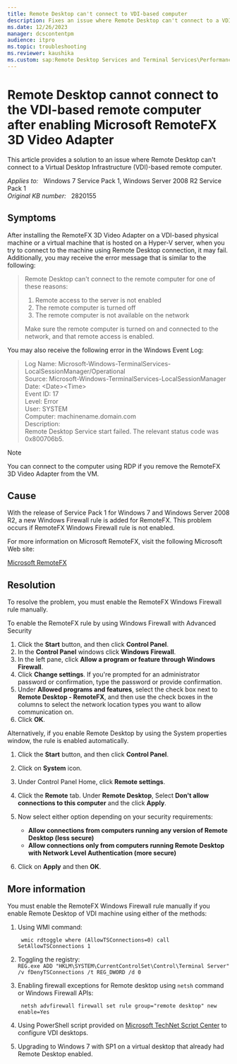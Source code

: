 ```yaml
---
title: Remote Desktop can't connect to VDI-based computer
description: Fixes an issue where Remote Desktop can't connect to a VDI-based remote computer.
ms.date: 12/26/2023
manager: dcscontentpm
audience: itpro
ms.topic: troubleshooting
ms.reviewer: kaushika
ms.custom: sap:Remote Desktop Services and Terminal Services\Performance (audio and video) and RemoteFX, csstroubleshoot
---
```

# Remote Desktop cannot connect to the VDI-based remote computer after enabling Microsoft RemoteFX 3D Video Adapter

This article provides a solution to an issue where Remote Desktop can't connect to a Virtual Desktop Infrastructure (VDI)-based remote computer.

_Applies to:_ &nbsp; Windows 7 Service Pack 1, Windows Server 2008 R2 Service Pack 1  
_Original KB number:_ &nbsp; 2820155

## Symptoms

After installing the RemoteFX 3D Video Adapter on a VDI-based physical machine or a virtual machine that is hosted on a Hyper-V server, when you try to connect to the machine using Remote Desktop connection, it may fail. Additionally, you may receive the error message that is similar to the following:

> Remote Desktop can't connect to the remote computer for one of these reasons:
>
> 1. Remote access to the server is not enabled
> 2. The remote computer is turned off
> 3. The remote computer is not available on the network
>
> Make sure the remote computer is turned on and connected to the network, and that remote access is enabled.

You may also receive the following error in the Windows Event Log:

> Log Name: Microsoft-Windows-TerminalServices-LocalSessionManager/Operational  
Source:       Microsoft-Windows-TerminalServices-LocalSessionManager  
Date:          \<Date>\<Time>  
Event ID:    17  
Level:         Error  
User:          SYSTEM  
Computer: machinename.domain.com  
Description:  
Remote Desktop Service start failed. The relevant status code was 0x800706b5.  

> [!NOTE]
> You can connect to the computer using RDP if you remove the RemoteFX 3D Video Adapter from the VM.

## Cause

With the release of Service Pack 1 for Windows 7 and Windows Server 2008 R2, a new Windows Firewall rule is added for RemoteFX. This problem occurs if RemoteFX Windows Firewall rule is not enabled.

For more information on Microsoft RemoteFX, visit the following Microsoft Web site:

[Microsoft RemoteFX](https://technet.microsoft.com/library/ff817578%28v=ws.10%29.aspx)

## Resolution

To resolve the problem, you must enable the RemoteFX Windows Firewall rule manually.

To enable the RemoteFX rule by using Windows Firewall with Advanced Security

1. Click the **Start** button, and then click **Control Panel**.
2. In the **Control Panel** windows click **Windows Firewall**.
3. In the left pane, click **Allow a program or feature through Windows Firewall**.
4. Click **Change settings**. If you're prompted for an administrator password or confirmation, type the password or provide confirmation.
5. Under **Allowed programs and features**, select the check box next to **Remote Desktop - RemoteFX**, and then use the check boxes in the columns to select the network location types you want to allow communication on.
6. Click **OK**.

Alternatively, if you enable Remote Desktop by using the System properties window, the rule is enabled automatically.

1. Click the **Start** button, and then click **Control Panel**.
2. Click on **System** icon.
3. Under Control Panel Home, click **Remote settings**.
4. Click the **Remote** tab. Under **Remote Desktop**, Select **Don't allow connections to this computer** and the click **Apply**.  
5. Now select either option depending on your security requirements:
   - **Allow connections from computers running any version of Remote Desktop (less secure)**
   - **Allow connections only from computers running Remote Desktop with Network Level Authentication (more secure)**  

6. Click on **Apply** and then **OK**.

## More information

You must enable the RemoteFX Windows Firewall rule manually if you enable Remote Desktop of VDI machine using either of the methods:

1. Using WMI command:  

    ```console
     wmic rdtoggle where (AllowTSConnections=0) call SetAllowTSConnections 1  
    ```

2. Toggling the registry:  
     `REG.exe ADD "HKLM\SYSTEM\CurrentControlSet\Control\Terminal Server" /v fDenyTSConnections /t REG_DWORD /d 0`  
3. Enabling firewall exceptions for Remote desktop using `netsh`  command or Windows Firewall APIs:  

    ```console
     netsh advfirewall firewall set rule group="remote desktop" new enable=Yes  
    ```

4. Using PowerShell script provided on [Microsoft TechNet Script Center](https://go.microsoft.com/fwlink/?linkid=184804) to configure VDI desktops.
5. Upgrading to Windows 7 with SP1 on a virtual desktop that already had Remote Desktop enabled.
